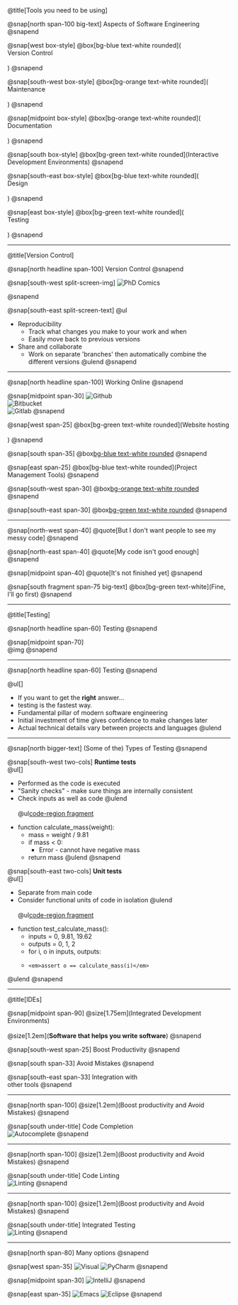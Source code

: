 @title[Tools you need to be using]

@snap[north span-100 big-text]
Aspects of Software Engineering
@snapend

<!-- @snap[midpoint under-title] -->
<!-- @ol[](false) -->
<!-- - Version Control -->
<!-- - Testing -->
<!-- - Interactive Development Environments -->
<!-- @olend -->
<!-- @snapend -->

@snap[west box-style]
@box[bg-blue text-white rounded](<br>Version Control<br><br>)
@snapend

@snap[south-west box-style]
@box[bg-orange text-white rounded](<br>Maintenance<br><br>)
@snapend

@snap[midpoint box-style]
@box[bg-orange text-white rounded](<br>Documentation<br><br>)
@snapend

@snap[south box-style]
@box[bg-green text-white rounded](Interactive Development Environments)
@snapend

@snap[south-east box-style]
@box[bg-blue text-white rounded](<br>Design<br><br>)
@snapend

@snap[east box-style]
@box[bg-green text-white rounded](<br>Testing<br><br>)
@snapend

---

@title[Version Control]

@snap[north headline span-100]
Version Control
@snapend

@snap[south-west split-screen-img]
![PhD Comics](http://phdcomics.com/comics/archive/phd101212s.gif)
<!-- <img src="http://phdcomics.com/comics/archive/phd101212s.gif" width="400px"> -->
@snapend

@snap[south-east split-screen-text]
@ul[](false)
- Reproducibility
  - Track what changes you make to your work and when
  - Easily move back to previous versions
- Share and collaborate
  - Work on separate 'branches' then automatically combine the different versions
@ulend
@snapend

---

@snap[north headline span-100]
Working Online
@snapend

@snap[midpoint span-30]
 ![Github](https://studyguide.itu.dk/~/media/studyguide/student-life/facilities-at-itu/it-facilities/github/github_logo.png?h=248&w=573&la=en)  
 ![Bitbucket](https://d301sr5gafysq2.cloudfront.net/6beed0228b70/img/logos/bitbucket/bitbucket-attribution-blue.svg)  
 ![Gitlab](https://cdn-images-1.medium.com/max/2000/1*A4gQU4Mtnz0YVNrl8pCwXg.png)
@snapend

@snap[west span-25]
@box[bg-green text-white rounded](Website hosting<br><br>)
@snapend

@snap[south span-35]
@box[bg-blue text-white rounded](Presentations (this one))
@snapend

@snap[east span-25]
@box[bg-blue text-white rounded](Project Management Tools)
@snapend

@snap[south-west span-30]
@box[bg-orange text-white rounded](Testing)
@snapend

@snap[south-east span-30]
@box[bg-green text-white rounded](Documentation)
@snapend

---

@snap[north-west span-40]
@quote[But I don't want people to see my messy code]
@snapend

@snap[north-east span-40]
@quote[My code isn't good enough]
@snapend

@snap[midpoint span-40]
@quote[It's not finished yet]
@snapend

@snap[south fragment span-75 big-text]
@box[bg-green text-white](Fine, I'll go first)
@snapend

---

@title[Testing]



@snap[north headline span-60]
Testing
@snapend

@snap[midpoint span-70]<br>
@img[](https://i.gifer.com/PDeN.gif)
@snapend

---

@snap[north headline span-60]
Testing
@snapend

@ul[]
- If you want to get the **right** answer...
- testing is the fastest way.
- Fundamental pillar of modern software engineering
- Initial investment of time gives confidence to make changes later
- Actual technical details vary between projects and languages
@ulend

---

@snap[north bigger-text]
(Some of the) Types of Testing
@snapend

@snap[south-west two-cols]
**Runtime tests**  
@ul[]
- Performed as the code is executed
- "Sanity checks" - make sure things are internally consistent
- Check inputs as well as code
@ulend
<br><br>
@ul[code-region fragment](false)
* function calculate_mass(weight):
  * mass = weight / 9.81
  * if mass < 0:
    * Error - cannot have negative mass
  * return mass
@ulend
@snapend

@snap[south-east two-cols]
**Unit tests**  
@ul[]
- Separate from main code
- Consider functional units of code in isolation
@ulend
<br><br>
@ul[code-region fragment](false)
* function test_calculate_mass():
  * inputs = 0, 9.81, 19.62
  * outputs = 0, 1, 2
  * for i, o in inputs, outputs:
  *     <em>assert o == calculate_mass(i)</em>
@ulend
@snapend

---
<!-- ?image=https://www.pptgrounds.com/wp-content/uploads/2012/12/Blue-Tech-Circles-Powerpoint-Technology-Backgrounds-1024x768.jpg -->

@title[IDEs]

@snap[midpoint span-90]
@size[1.75em](Integrated Development Environments)
<br><br>
@size[1.2em](**Software that helps you write software**)
@snapend

@snap[south-west span-25]
Boost Productivity
@snapend

@snap[south span-33]
Avoid Mistakes
@snapend

@snap[south-east span-33]
Integration with<br>
other tools
@snapend

---
<!-- ?image=https://www.pptgrounds.com/wp-content/uploads/2012/12/Blue-Tech-Circles-Powerpoint-Technology-Backgrounds-1024x768.jpg -->

@snap[north span-100]
@size[1.2em](Boost productivity and Avoid Mistakes)
@snapend

@snap[south under-title]
Code Completion<br>
![Autocomplete](https://code.visualstudio.com/assets/docs/languages/javascript/javascript_intellisense.gif)
@snapend

---
<!-- ?image=https://www.pptgrounds.com/wp-content/uploads/2012/12/Blue-Tech-Circles-Powerpoint-Technology-Backgrounds-1024x768.jpg -->

@snap[north span-100]
@size[1.2em](Boost productivity and Avoid Mistakes)
@snapend

@snap[south under-title]
Code Linting<br>
![Linting](https://code.visualstudio.com/assets/docs/languages/javascript/eslint_warning.png)
@snapend

--- 

<!-- ?image=https://www.pptgrounds.com/wp-content/uploads/2012/12/Blue-Tech-Circles-Powerpoint-Technology-Backgrounds-1024x768.jpg -->

@snap[north span-100]
@size[1.2em](Boost productivity and Avoid Mistakes)
@snapend

@snap[south under-title]
Integrated Testing<br>
![Linting](https://www.jetbrains.com/ruby/features/screenshots/testing/testing_ui@2x.png)
@snapend

---

<!-- ?image=https://www.pptgrounds.com/wp-content/uploads/2012/12/Blue-Tech-Circles-Powerpoint-Technology-Backgrounds-1024x768.jpg -->

@snap[north span-80]
Many options
@snapend

@snap[west span-35]
![Visual](https://upload.wikimedia.org/wikipedia/commons/thumb/1/19/Visual_Studio_2012_logo_and_wordmark.svg/2000px-Visual_Studio_2012_logo_and_wordmark.svg.png)
![PyCharm](https://upload.wikimedia.org/wikipedia/commons/thumb/a/a1/PyCharm_Logo.svg/1200px-PyCharm_Logo.svg.png)
@snapend

@snap[midpoint span-30]
![IntelliJ](https://upload.wikimedia.org/wikipedia/commons/thumb/d/d5/IntelliJ_IDEA_Logo.svg/1024px-IntelliJ_IDEA_Logo.svg.png)
@snapend

@snap[east span-35]
![Emacs](https://upload.wikimedia.org/wikipedia/commons/thumb/5/5f/Emacs-logo.svg/2000px-Emacs-logo.svg.png)
![Eclipse](https://upload.wikimedia.org/wikipedia/commons/thumb/d/d0/Eclipse-Luna-Logo.svg/274px-Eclipse-Luna-Logo.svg.png)
@snapend
